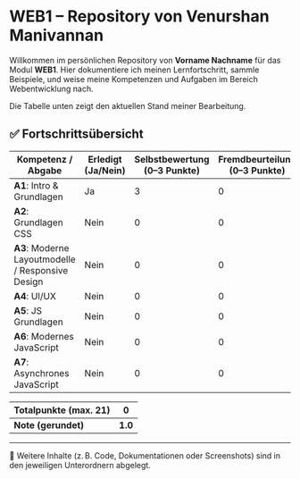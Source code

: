 # WEB1 – Repository von Venurshan Manivannan

Willkommen im persönlichen Repository von **Vorname Nachname** für das Modul **WEB1**. Hier dokumentiere ich meinen Lernfortschritt, sammle Beispiele, und weise meine Kompetenzen und Aufgaben im Bereich Webentwicklung nach.

Die Tabelle unten zeigt den aktuellen Stand meiner Bearbeitung.

## ✅ Fortschrittsübersicht

| Kompetenz / Abgabe                                | Erledigt (Ja/Nein) | Selbstbewertung (0–3 Punkte) | Fremdbeurteilung (0–3 Punkte) |
|---------------------------------------------------|--------------------|-------------------------------|-------------------------------|
| **A1**: Intro & Grundlagen                        | Ja                 | 3                             | 0                             |
| **A2**: Grundlagen CSS                            | Nein               | 0                             | 0                             |
| **A3**: Moderne Layoutmodelle / Responsive Design | Nein               | 0                             | 0                             |
| **A4**: UI/UX                                     | Nein               | 0                             | 0                             |
| **A5**: JS Grundlagen                             | Nein               | 0                             | 0                             |
| **A6**: Modernes JavaScript                       | Nein               | 0                             | 0                             |
| **A7**: Asynchrones JavaScript                    | Nein               | 0                             | 0                             |

| **Totalpunkte (max. 21)** | **0** |
|---------------------------|-------|
| **Note (gerundet)**       | **1.0** |

---

📁 Weitere Inhalte (z. B. Code, Dokumentationen oder Screenshots) sind in den jeweiligen Unterordnern abgelegt.
